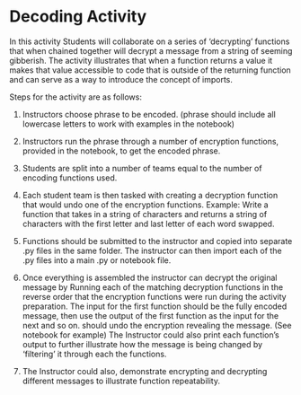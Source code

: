# Decoding Activity

In this activity Students will collaborate on a series of ‘decrypting’ functions that when chained together will decrypt a message from a string of seeming gibberish. The activity illustrates that when a function returns a value it makes that value accessible to code that is outside of the returning function and can serve as a way to introduce the concept of imports.

Steps for the activity are as follows:

1) Instructors choose phrase to be encoded. (phrase should include all lowercase letters to work with examples in the notebook)

2) Instructors run the phrase through a number of encryption functions, provided in the notebook, to get the encoded phrase.

3) Students are split into a number of teams equal to the number of encoding functions used.

4) Each student team is then tasked with creating a decryption function that would undo one of the encryption functions. Example: Write a function that takes in a string of characters and returns a string of characters with the first letter and last letter of each word swapped. 

5) Functions should be submitted to the instructor and copied into separate .py files in the same folder. The instructor can then import each of the .py files into a main .py or notebook file. 

6) Once everything is assembled the instructor can decrypt the original message by Running each of the matching decryption functions in the reverse order that the encryption functions were run during the activity preparation. The input for the first function should be the fully encoded message, then use the output of the first function as the input for the next and so on. should undo the encryption revealing the message. (See notebook for example) The Instructor could also print each function’s output to further illustrate how the message is being changed by ‘filtering’ it through each the functions.

6) The Instructor could also, demonstrate encrypting and decrypting different messages to illustrate function repeatability.
